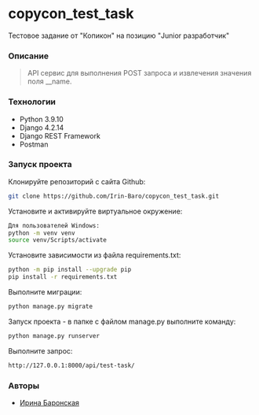 # copycon_test_task
Тестовое задание от "Копикон" на позицию "Junior разработчик"

### Описание
>API сервис для выполнения POST запроса и извлечения значения поля __name.

### Технологии
- Python 3.9.10
- Django 4.2.14
- Django REST Framework
- Postman

### Запуск проекта

Клонируйте репозиторий с сайта Github:

```sh
git clone https://github.com/Irin-Baro/copycon_test_task.git
```

Установите и активируйте виртуальное окружение:

```sh
Для пользователей Windows:
python -m venv venv
source venv/Scripts/activate
```

Установите зависимости из файла requirements.txt:

```sh
python -m pip install --upgrade pip
pip install -r requirements.txt
```

Выполните миграции:

```sh
python manage.py migrate
```

Запуск проекта - в папке с файлом manage.py выполните команду:

```sh
python manage.py runserver
```

Выполните запрос:

```sh
http://127.0.0.1:8000/api/test-task/
```

### Авторы

- [Ирина Баронская](https://t.me/irin_baro)
